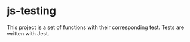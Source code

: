 # js-testing
This project is a set of functions with their corresponding test. Tests are written with Jest.
